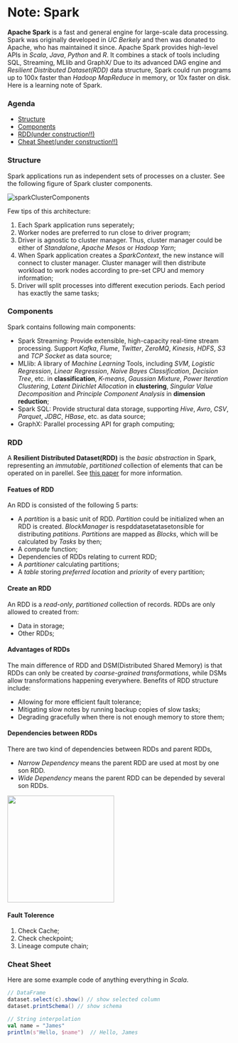 # Note: Spark
**Apache Spark** is a fast and general engine for large-scale data processing.
Spark was originally developed in *UC Berkely* and then was donated to Apache, who has maintained it since.
Apache Spark provides high-level APIs in *Scala*, *Java*, *Python* and *R*. It combines a stack of tools including SQL, Streaming, MLlib and GraphX/
Due to its advanced DAG engine and *Resilient Distributed Dataset(RDD)* data structure, Spark could run programs up to 100x faster than *Hadoop MapReduce* in memory, or 10x faster on disk.
Here is a learning note of Spark.

### Agenda
* [Structure](#structure)
* [Components](#components)
* [RDD(under construction!!)](#rdd)
* [Cheat Sheet(under construction!!)](#cheatsheet)


### Structure
Spark applications run as independent sets of processes on a cluster. See the following figure of Spark cluster components.

![sparkClusterComponents](http://spark.apache.org/docs/latest/img/cluster-overview.png)

Few tips of this architecture:
1. Each Spark application runs seperately;
2. Worker nodes are preferred to run close to driver program;
3. Driver is agnostic to cluster manager. Thus, cluster manager could be either of *Standalone*, *Apache Mesos* or *Hadoop Yarn*;
4. When Spark application creates a *SparkContext*, the new instance will connect to cluster manager. Cluster manager will then distribute workload to work nodes according to pre-set CPU and memory information;
5. Driver will split processes into different execution periods. Each period has exactly the same tasks;

### Components
Spark contains following main components:
- Spark Streaming: Provide extensible, high-capacity real-time stream processing. Support *Kafka*, *Flume*, *Twitter*, *ZeroMQ*, *Kinesis*, *HDFS*, *S3* and *TCP Socket* as data source;
- MLlib: A library of *Machine Learning* Tools, including *SVM*, *Logistic Regression*, *Linear Regression*, *Naive Bayes Classification*, *Decision Tree*, etc. in **classification**, *K-means*, *Gaussian Mixture*, *Power Iteration Clustering*, *Latent Dirichlet Allocation* in **clustering**, *Singular Value Decomposition* and *Principle Component Analysis* in **dimension reduction**;
- Spark SQL: Provide structural data storage, supporting *Hive*, *Avro*, *CSV*, *Parquet*, *JDBC*, *HBase*, etc. as data source;
- GraphX: Parallel processing API for graph computing;

### RDD
A **Resilient Distributed Dataset(RDD)** is the *basic abstraction* in Spark, representing an *immutable*, *partitioned* collection of elements that can be operated on in parellel. See [this paper](https://www.usenix.org/system/files/conference/nsdi12/nsdi12-final138.pdf) for more information.

#### Featues of RDD
An RDD is consisted of the following 5 parts:
- A *partition* is a basic unit of RDD. *Partition* could be initialized when an RDD is created. *BlockManager* is respddatasetatasetonsible for distributing *patitions*. *Partitions* are mapped as *Blocks*, which will be calculated by *Tasks* by then;
- A *compute* function;
- Dependencies of RDDs relating to current RDD;
- A *partitioner* calculating partitions;
- A *table* storing *preferred location* and *priority* of every partition;

#### Create an RDD
An RDD is a *read-only*, *partitioned* collection of records.
RDDs are only allowed to created from:
- Data in storage;
- Other RDDs;

#### Advantages of RDDs
The main difference of RDD and DSM(Distributed Shared Memory) is that RDDs can only be created by *coarse-grained transformations*, while DSMs allow transformations happening everywhere.
Benefits of RDD structure include:
- Allowing for more efficient fault tolerance;
- Mitigating slow notes by running backup copies of slow tasks;
- Degrading gracefully when there is not enough memory to store them;

#### Dependencies between RDDs
There are two kind of dependencies between RDDs and parent RDDs,
- *Narrow Dependency* means the parent RDD are used at most by one son RDD.
- *Wide Dependency* means the parent RDD can be depended by several son RDDs.

<img src="http://img.blog.csdn.net/20160806104849595" height="240">

#### Fault Tolerence
1. Check Cache;
2. Check checkpoint;
3. Lineage compute chain;

### Cheat Sheet
Here are some example code of anything everything in *Scala*.
```scala
// DataFrame
dataset.select(c).show() // show selected column
dataset.printSchema() // show schema

// String interpolation
val name = "James"
println(s"Hello, $name")  // Hello, James
```
